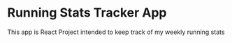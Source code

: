 # Running Stats Tracker App
This app is React Project intended to keep track of my weekly running stats

